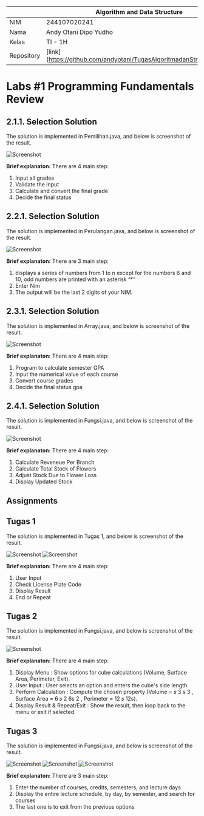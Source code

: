 |  | Algorithm and Data Structure |
|--|--|
| NIM |  244107020241|
| Nama |  Andy Otani Dipo Yudho |
| Kelas | TI - 1H |
| Repository | [link] (https://github.com/andyotani/TugasAlgoritmadanStrukturData1) |

# Labs #1 Programming Fundamentals Review

## 2.1.1. Selection Solution

The solution is implemented in Pemilihan.java, and below is screenshot of the result.

![Screenshot](img/img1.png)

**Brief explanaton:** There are 4 main step: 
1. Input all grades
2. Validate the input
3. Calculate and convert the final grade
4. Decide the final status

## 2.2.1. Selection Solution
The solution is implemented in Perulangan.java, and below is screenshot of the result.

![Screenshot](img/img2.png)

**Brief explanaton:** There are 3 main step: 
1. displays a series of numbers from 1 to n except for the numbers 6 and 10, odd numbers are printed with an   asterisk “*”
2. Enter Nim
3. The output will be the last 2 digits of your NIM.


## 2.3.1. Selection Solution
The solution is implemented in Array.java, and below is screenshot of the result.

![Screenshot](img/img3.png)

**Brief explanaton:** There are 4 main step: 
1. Program to calculate semester GPA
2. Input the numerical value of each course
3. Convert course grades
4. Decide the final status gpa 


## 2.4.1. Selection Solution
The solution is implemented in Fungsi.java, and below is screenshot of the result.

![Screenshot](img/img4.png)

**Brief explanaton:** There are 4 main step: 
1. Calculate Reveneue Per Branch 
2. Calculate Total Stock of Flowers
3. Adjust Stock Due to Flower Loss
4. Display Updated Stock


 
## Assignments

## Tugas 1
The solution is implemented in Tugas 1, and below is screenshot of the result.

![Screenshot](img/img5.png)
![Screenshot](img/img6.png)

**Brief explanaton:** There are 4 main step: 
1. User Input
2. Check License Plate Code
3. Display Result
4. End or Repeat


## Tugas 2
The solution is implemented in Fungsi.java, and below is screenshot of the result.

![Screenshot](img/img7.png)

**Brief explanaton:** There are 4 main step: 
1. Display Menu : Show options for cube calculations (Volume, Surface Area, Perimeter, Exit).
2. User Input : User selects an option and enters the cube's side length. 
3. Perform Calculation : Compute the chosen property (Volume = 𝑠 3 s 3 , Surface Area = 6 𝑠 2 6s 2 , Perimeter = 12 𝑠 12s). 
4. Display Result & Repeat/Exit : Show the result, then loop back to the menu or exit if selected.

## Tugas 3
The solution is implemented in Fungsi.java, and below is screenshot of the result.

![Screenshot](img/img8.png)
![Screenshot](img/img9.png)
![Screenshot](img/img10.png)

**Brief explanaton:** There are 3 main step: 
1. Enter the number of courses, credits, semesters, and lecture days
2. Display the entire lecture schedule, by day, by semester, and search for courses
3. The last one is to exit from the previous options


